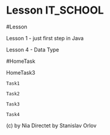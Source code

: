 # Lesson IT_SCHOOL

#Lesson


Lesson 1 - just first step in Java

Lesson 4 - Data Type


#HomeTask


HomeTask3


	Task1
	
	Task2
	
	Task3
	
	Task4

(c) by Nia
Directet by Stanislav Orlov

